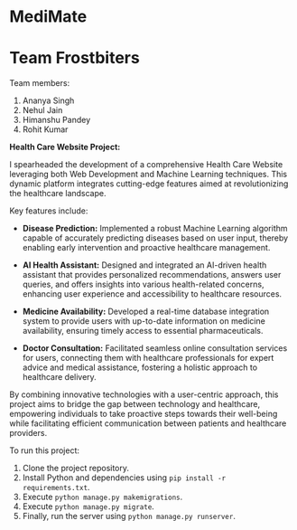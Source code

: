 # MediMate

# Team Frostbiters 

Team members:
1. Ananya Singh
2. Nehul Jain
3. Himanshu Pandey
4. Rohit Kumar


**Health Care Website Project:**

I spearheaded the development of a comprehensive Health Care Website leveraging both Web Development and Machine Learning techniques. This dynamic platform integrates cutting-edge features aimed at revolutionizing the healthcare landscape.

Key features include:

- **Disease Prediction:** Implemented a robust Machine Learning algorithm capable of accurately predicting diseases based on user input, thereby enabling early intervention and proactive healthcare management.
  
- **AI Health Assistant:** Designed and integrated an AI-driven health assistant that provides personalized recommendations, answers user queries, and offers insights into various health-related concerns, enhancing user experience and accessibility to healthcare resources.

- **Medicine Availability:** Developed a real-time database integration system to provide users with up-to-date information on medicine availability, ensuring timely access to essential pharmaceuticals.

- **Doctor Consultation:** Facilitated seamless online consultation services for users, connecting them with healthcare professionals for expert advice and medical assistance, fostering a holistic approach to healthcare delivery.

By combining innovative technologies with a user-centric approach, this project aims to bridge the gap between technology and healthcare, empowering individuals to take proactive steps towards their well-being while facilitating efficient communication between patients and healthcare providers.

To run this project:

1. Clone the project repository.
2. Install Python and dependencies using `pip install -r requirements.txt`.
3. Execute `python manage.py makemigrations`.
4. Execute `python manage.py migrate`.
5. Finally, run the server using `python manage.py runserver`.
